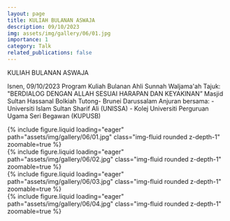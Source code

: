 ```yaml
---
layout: page
title: KULIAH BULANAN ASWAJA
description: 09/10/2023
img: assets/img/gallery/06/01.jpg
importance: 1
category: Talk
related_publications: false
---
```


<p class="distill-post-title">KULIAH BULANAN ASWAJA</p>

Isnen, 09/10/2023 Program Kuliah Bulanan Ahli Sunnah Waljama'ah Tajuk: "BERDIALOG DENGAN ALLAH SESUAI HARAPAN DAN KEYAKINAN” Masjid Sultan Hassanal Bolkiah Tutong- Brunei Darussalam Anjuran bersama: - Universiti Islam Sultan Sharif Ali (UNISSA) - Kolej Universiti Perguruan Ugama Seri Begawan (KUPUSB)

<div class="row mt-3">
    <div class="col-sm mt-3 mt-md-0">
        {% include figure.liquid loading="eager" path="assets/img/gallery/06/01.jpg" class="img-fluid rounded z-depth-1" zoomable=true %}
    </div>
    <div class="col-sm mt-3 mt-md-0">
        {% include figure.liquid loading="eager" path="assets/img/gallery/06/02.jpg" class="img-fluid rounded z-depth-1" zoomable=true %}
    </div>
</div>

<div class="row mt-3">
    <div class="col-sm mt-3 mt-md-0">
        {% include figure.liquid loading="eager" path="assets/img/gallery/06/03.jpg" class="img-fluid rounded z-depth-1" zoomable=true %}
    </div>
    <div class="col-sm mt-3 mt-md-0">
        {% include figure.liquid loading="eager" path="assets/img/gallery/06/04.jpg" class="img-fluid rounded z-depth-1" zoomable=true %}
    </div>
</div>
